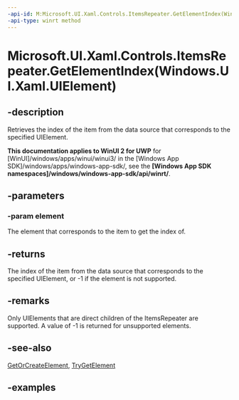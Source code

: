 ```yaml
---
-api-id: M:Microsoft.UI.Xaml.Controls.ItemsRepeater.GetElementIndex(Windows.UI.Xaml.UIElement)
-api-type: winrt method
---
```


# Microsoft.UI.Xaml.Controls.ItemsRepeater.GetElementIndex(Windows.UI.Xaml.UIElement)

<!--
public int GetElementIndex (Windows.UI.Xaml.UIElement element);
-->

## -description

Retrieves the index of the item from the data source that corresponds to the specified UIElement.

**This documentation applies to WinUI 2 for UWP** for [WinUI]/windows/apps/winui/winui3/ in the [Windows App SDK]/windows/apps/windows-app-sdk/, see the **[Windows App SDK namespaces]/windows/windows-app-sdk/api/winrt/**.

## -parameters

### -param element

The element that corresponds to the item to get the index of.

## -returns

The index of the item from the data source that corresponds to the specified UIElement, or -1 if the element is not supported.

## -remarks

Only UIElements that are direct children of the ItemsRepeater are supported. A value of -1 is returned for unsupported elements.

## -see-also

[GetOrCreateElement](itemsrepeater_getorcreateelement_982168620.md), [TryGetElement](itemsrepeater_trygetelement_2086043841.md)

## -examples
